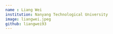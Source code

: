 ```yaml
---
name : Liang Wei
institution: Nanyang Technological University
image: liangwei.jpeg
github: liangwei93
---
```


